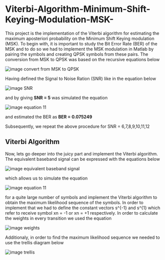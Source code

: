 # Viterbi-Algorithm-Minimum-Shift-Keying-Modulation-MSK-
This project is the implementation of the Viterbi algorithm for estimating the maximum aposteriori probability on the Minimum Shift Keying modulation (MSK). To begin with, it is important to study the Bit Error Rate (BER) of the MSK and to do so we had to implement the MSK modulation in Matlab by pairing the symbols and creating QPSK symbols from these pairs. The conversion from MSK to QPSK was based on the recursive equations below

![image convert from MSK to QPSK](https://github.com/ekaratarakis/Viterbi-Algorithm-Minimum-Shift-Keying-Modulation-MSK-/blob/master/Images/convert.jpg)

Having defined the Signal to Noise Ration (SNR) like in the equation below 

![image SNR](https://github.com/ekaratarakis/Viterbi-Algorithm-Minimum-Shift-Keying-Modulation-MSK-/blob/master/Images/snr.jpg)

and by giving **SNR = 5** was simulated the equation

![image equation 11](https://github.com/ekaratarakis/Viterbi-Algorithm-Minimum-Shift-Keying-Modulation-MSK-/blob/master/Images/eq11.jpg) 

and estimated the BER as **BER = 0.075249**

Subsequently, we repeat the above procedure for SNR = 6,7,8,9,10,11,12  
## Viterbi Algorithm
Now, lets go deeper into the juicy part and implement the Viterbi algorithm. The equivalent baseband signal can be expressed with the equations below

![image equivalent baseband signal](https://github.com/ekaratarakis/Viterbi-Algorithm-Minimum-Shift-Keying-Modulation-MSK-/blob/master/Images/viterbi.jpg)

which allows us to simulate the equation 

![image equation 11](https://github.com/ekaratarakis/Viterbi-Algorithm-Minimum-Shift-Keying-Modulation-MSK-/blob/master/Images/eq11.jpg)

for a quite large number of symbols and implement the Viterbi algorithm to obtain the maximum likelihood sequence of the symbols. In order to implement that we had to define the constant vectors s^{-1} and s^{1} which refer to receive symbol xn = -1 or xn = +1 respectively. In order to calculate the weights in every transition we used the equation 

![image weights](https://github.com/ekaratarakis/Viterbi-Algorithm-Minimum-Shift-Keying-Modulation-MSK-/blob/master/Images/weights.jpg)

Additionaly, in order to find the maximum likelihood sequence we needed to use the trellis diagram below

![image trellis](https://github.com/ekaratarakis/Viterbi-Algorithm-Minimum-Shift-Keying-Modulation-MSK-/blob/master/Images/trellis.jpg)
